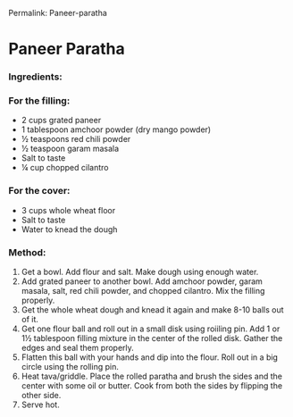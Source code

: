 Permalink: Paneer-paratha

# Paneer Paratha

### Ingredients: 

### For the filling:
* 2 cups grated paneer
* 1 tablespoon amchoor powder (dry mango powder)
* ½ teaspoons red chili powder
* ½ teaspoon garam masala
* Salt to taste
* ¼ cup chopped cilantro

### For the cover:
* 3 cups whole wheat floor
* Salt to taste
* Water to knead the dough

### Method:
1. Get a bowl. Add flour and salt. Make dough using enough water. 
2. Add grated paneer to another bowl. Add amchoor powder, garam masala, salt, red chili powder, and chopped cilantro. Mix the filling properly. 
3. Get the whole wheat dough and knead it again and make 8-10 balls out of it. 
4. Get one flour ball and roll out in a small disk using roiiling pin. Add 1 or 1½ tablespoon filling mixture in the center of the rolled disk. Gather the edges and seal them properly. 
5. Flatten this ball with your hands and dip into the flour. Roll out in a big circle using the rolling pin. 
7. Heat tava/griddle. Place the rolled paratha and brush the sides and the center with some oil or butter. Cook from both the sides by flipping the other side. 
8. Serve hot.  